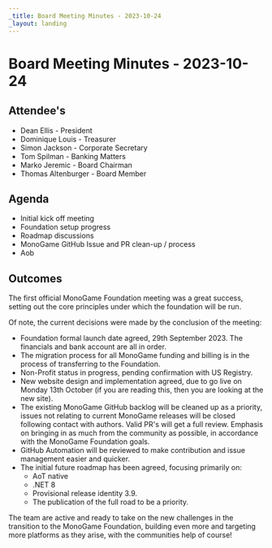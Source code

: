 ```yaml
---
_title: Board Meeting Minutes - 2023-10-24 
_layout: landing
---
```

# Board Meeting Minutes - 2023-10-24

## Attendee's

- Dean Ellis - President
- Dominique Louis - Treasurer
- Simon Jackson - Corporate Secretary
- Tom Spilman - Banking Matters
- Marko Jeremic - Board Chairman
- Thomas Altenburger - Board Member

## Agenda

- Initial kick off meeting
- Foundation setup progress
- Roadmap discussions
- MonoGame GitHub Issue and PR clean-up / process
- Aob

## Outcomes

The first official MonoGame Foundation meeting was a great success, setting out the core principles under which the foundation will be run.

Of note, the current decisions were made by the conclusion of the meeting:

- Foundation formal launch date agreed, 29th September 2023.  The financials and bank account are all in order.
- The migration process for all MonoGame funding and billing is in the process of transferring to the Foundation.
- Non-Profit status in progress, pending confirmation with US Registry.
- New website design and implementation agreed, due to go live on Monday 13th October (if you are reading this, then you are looking at the new site).
- The existing MonoGame GitHub backlog will be cleaned up as a priority, issues not relating to current MonoGame releases will be closed following contact with authors.  Valid PR's will get a full review.  Emphasis on bringing in as much from the community as possible, in accordance with the MonoGame Foundation goals.
- GitHub Automation will be reviewed to make contribution and issue management easier and quicker.
- The initial future roadmap has been agreed, focusing primarily on:
  - AoT native
  - .NET 8
  - Provisional release identity 3.9.
  - The publication of the full road to be a priority.

The team are active and ready to take on the new challenges in the transition to the MonoGame Foundation, building even more and targeting more platforms as they arise, with the communities help of course!
